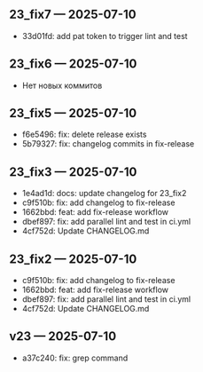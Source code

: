 ## 23_fix7 — 2025-07-10

- 33d01fd: add pat token to trigger lint and test

## 23_fix6 — 2025-07-10

- Нет новых коммитов

## 23_fix5 — 2025-07-10

- f6e5496: fix: delete release exists
- 5b79327: fix: changelog commits in fix-release

## 23_fix3 — 2025-07-10

- 1e4ad1d: docs: update changelog for 23_fix2
- c9f510b: fix: add changelog to fix-release
- 1662bbd: feat: add fix-release workflow
- dbef897: fix: add parallel lint and test in ci.yml
- 4cf752d: Update CHANGELOG.md

## 23_fix2 — 2025-07-10

- c9f510b: fix: add changelog to fix-release
- 1662bbd: feat: add fix-release workflow
- dbef897: fix: add parallel lint and test in ci.yml
- 4cf752d: Update CHANGELOG.md

## v23 — 2025-07-10

- a37c240: fix: grep command
